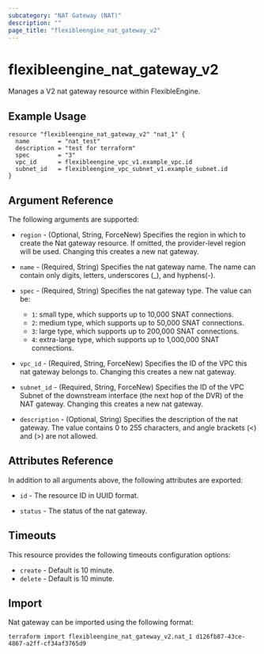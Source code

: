 ```yaml
---
subcategory: "NAT Gateway (NAT)"
description: ""
page_title: "flexibleengine_nat_gateway_v2"
---
```


# flexibleengine_nat_gateway_v2

Manages a V2 nat gateway resource within FlexibleEngine.

## Example Usage

```hcl
resource "flexibleengine_nat_gateway_v2" "nat_1" {
  name        = "nat_test"
  description = "test for terraform"
  spec        = "3"
  vpc_id      = flexibleengine_vpc_v1.example_vpc.id
  subnet_id   = flexibleengine_vpc_subnet_v1.example_subnet.id
}
```

## Argument Reference

The following arguments are supported:

* `region` - (Optional, String, ForceNew) Specifies the region in which to create the Nat gateway resource.
  If omitted, the provider-level region will be used. Changing this creates a new nat gateway.

* `name` - (Required, String) Specifies the nat gateway name. The name can contain only digits, letters,
  underscores (_), and hyphens(-).

* `spec` - (Required, String) Specifies the nat gateway type. The value can be:
  + `1`: small type, which supports up to 10,000 SNAT connections.
  + `2`: medium type, which supports up to 50,000 SNAT connections.
  + `3`: large type, which supports up to 200,000 SNAT connections.
  + `4`: extra-large type, which supports up to 1,000,000 SNAT connections.

* `vpc_id` - (Required, String, ForceNew) Specifies the ID of the VPC this nat gateway belongs to.
  Changing this creates a new nat gateway.

* `subnet_id` - (Required, String, ForceNew) Specifies the ID of the VPC Subnet of the downstream interface
  (the next hop of the DVR) of the NAT gateway. Changing this creates a new nat gateway.

* `description` - (Optional, String) Specifies the description of the nat gateway.
  The value contains 0 to 255 characters, and angle brackets (<) and (>) are not allowed.

## Attributes Reference

In addition to all arguments above, the following attributes are exported:

* `id` - The resource ID in UUID format.

* `status` - The status of the nat gateway.

## Timeouts

This resource provides the following timeouts configuration options:

* `create` - Default is 10 minute.
* `delete` - Default is 10 minute.

## Import

Nat gateway can be imported using the following format:

```shell
terraform import flexibleengine_nat_gateway_v2.nat_1 d126fb87-43ce-4867-a2ff-cf34af3765d9
```

